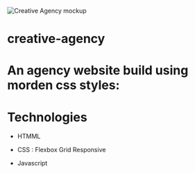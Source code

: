 ![Creative Agency mockup](https://user-images.githubusercontent.com/57904867/114479932-c3465980-9c01-11eb-9f09-7b5f7f4c75b6.jpg)
# creative-agency


# An agency website build using morden css styles:

# Technologies
* HTMML
* CSS :
Flexbox
Grid 
Responsive
 
 * Javascript

